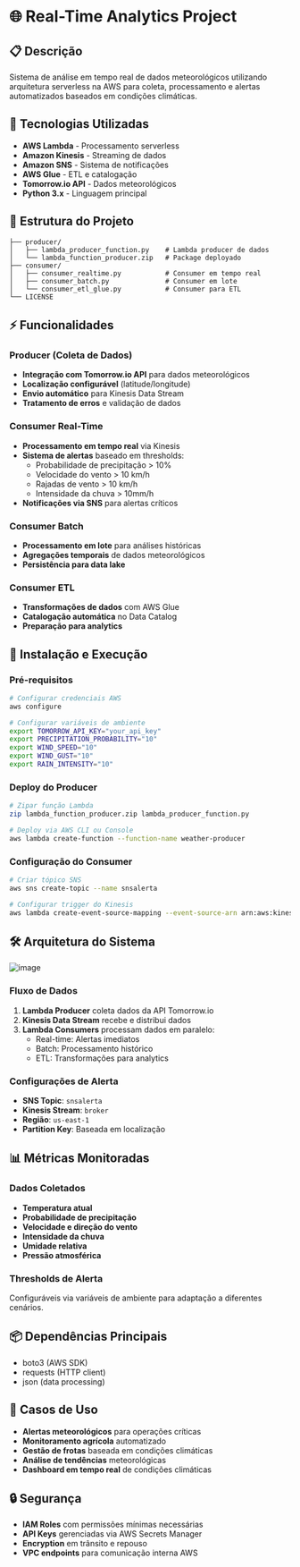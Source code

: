 # 🌐 Real-Time Analytics Project

## 📋 Descrição
Sistema de análise em tempo real de dados meteorológicos utilizando arquitetura serverless na AWS para coleta, processamento e alertas automatizados baseados em condições climáticas.

## 🚀 Tecnologias Utilizadas
- **AWS Lambda** - Processamento serverless
- **Amazon Kinesis** - Streaming de dados
- **Amazon SNS** - Sistema de notificações
- **AWS Glue** - ETL e catalogação
- **Tomorrow.io API** - Dados meteorológicos
- **Python 3.x** - Linguagem principal

## 📁 Estrutura do Projeto
```
├── producer/
│   ├── lambda_producer_function.py    # Lambda producer de dados
│   └── lambda_function_producer.zip   # Package deployado
├── consumer/
│   ├── consumer_realtime.py           # Consumer em tempo real
│   ├── consumer_batch.py              # Consumer em lote
│   └── consumer_etl_glue.py           # Consumer para ETL
└── LICENSE
```

## ⚡ Funcionalidades
### Producer (Coleta de Dados)
- **Integração com Tomorrow.io API** para dados meteorológicos
- **Localização configurável** (latitude/longitude)
- **Envio automático** para Kinesis Data Stream
- **Tratamento de erros** e validação de dados

### Consumer Real-Time
- **Processamento em tempo real** via Kinesis
- **Sistema de alertas** baseado em thresholds:
  - Probabilidade de precipitação > 10%
  - Velocidade do vento > 10 km/h
  - Rajadas de vento > 10 km/h
  - Intensidade da chuva > 10mm/h
- **Notificações via SNS** para alertas críticos

### Consumer Batch
- **Processamento em lote** para análises históricas
- **Agregações temporais** de dados meteorológicos
- **Persistência para data lake**

### Consumer ETL
- **Transformações de dados** com AWS Glue
- **Catalogação automática** no Data Catalog
- **Preparação para analytics**

## 🔧 Instalação e Execução
### Pré-requisitos
```bash
# Configurar credenciais AWS
aws configure

# Configurar variáveis de ambiente
export TOMORROW_API_KEY="your_api_key"
export PRECIPITATION_PROBABILITY="10"
export WIND_SPEED="10"
export WIND_GUST="10"
export RAIN_INTENSITY="10"
```

### Deploy do Producer
```bash
# Zipar função Lambda
zip lambda_function_producer.zip lambda_producer_function.py

# Deploy via AWS CLI ou Console
aws lambda create-function --function-name weather-producer
```

### Configuração do Consumer
```bash
# Criar tópico SNS
aws sns create-topic --name snsalerta

# Configurar trigger do Kinesis
aws lambda create-event-source-mapping --event-source-arn arn:aws:kinesis:region:account:stream/broker
```

## 🛠️ Arquitetura do Sistema

![image](https://github.com/user-attachments/assets/8659e4f2-c1fd-4536-96aa-6d4309f089b8)

### Fluxo de Dados
1. **Lambda Producer** coleta dados da API Tomorrow.io
2. **Kinesis Data Stream** recebe e distribui dados
3. **Lambda Consumers** processam dados em paralelo:
   - Real-time: Alertas imediatos
   - Batch: Processamento histórico
   - ETL: Transformações para analytics

### Configurações de Alerta
- **SNS Topic**: `snsalerta`
- **Kinesis Stream**: `broker`
- **Região**: `us-east-1`
- **Partition Key**: Baseada em localização

## 📊 Métricas Monitoradas
### Dados Coletados
- **Temperatura atual**
- **Probabilidade de precipitação**
- **Velocidade e direção do vento**
- **Intensidade da chuva**
- **Umidade relativa**
- **Pressão atmosférica**

### Thresholds de Alerta
Configuráveis via variáveis de ambiente para adaptação a diferentes cenários.

## 📦 Dependências Principais
- boto3 (AWS SDK)
- requests (HTTP client)
- json (data processing)

## 🎯 Casos de Uso
- **Alertas meteorológicos** para operações críticas
- **Monitoramento agrícola** automatizado
- **Gestão de frotas** baseada em condições climáticas
- **Análise de tendências** meteorológicas
- **Dashboard em tempo real** de condições climáticas

## 🔒 Segurança
- **IAM Roles** com permissões mínimas necessárias
- **API Keys** gerenciadas via AWS Secrets Manager
- **Encryption** em trânsito e repouso
- **VPC endpoints** para comunicação interna AWS
